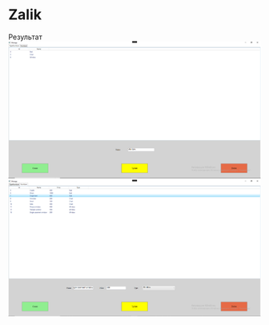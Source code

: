 # Zalik
Результат
![](https://github.com/EgorKopyl/Zalik/blob/main/Furniture/Screenshot_59.png)
![](https://github.com/EgorKopyl/Zalik/blob/main/Furniture/Screenshot_60.png)

